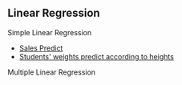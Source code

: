 ## Linear Regression
Simple Linear Regression
 * [Sales Predict](Simple%20Linear%20Regression/sales-predict.md)
 * [Students' weights predict according to heights](Simple%20Linear%20Regression/students.md)
 
Multiple Linear Regression
